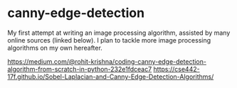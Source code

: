 # canny-edge-detection
My first attempt at writing an image processing algorithm, assisted by many online sources (linked below). I plan to tackle more image processing algorithms on my own hereafter.

https://medium.com/@rohit-krishna/coding-canny-edge-detection-algorithm-from-scratch-in-python-232e1fdceac7
https://cse442-17f.github.io/Sobel-Laplacian-and-Canny-Edge-Detection-Algorithms/
